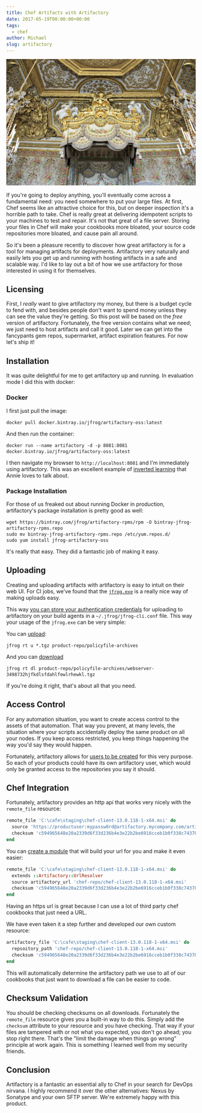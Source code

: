 ```yaml
---
title: Chef Artifacts with Artifactory
date: 2017-05-19T00:00:00+00:00
tags:
  - chef
author: Michael
slug: artifactory
---
```

<div class="full-width">
  <img src="/images/feature-artifactory.jpg" alt="Artifactory" />
</div>

If you're going to deploy anything, you'll eventually come across a fundamental need: you need somewhere to put your large files. At first, Chef seems like an attractive choice for this, but on deeper inspection it's a horrible path to take. Chef is really great at delivering idempotent scripts to your machines to test and repair. It's not that great of a file server. Storing your files in Chef will make your cookbooks more bloated, your source code repositories more bloated, and cause pain all around.

So it's been a pleasure recently to discover how great artifactory is for a tool for managing artifacts for deployments. Artifactory very naturally and easily lets you get up and running with hosting artifacts in a safe and scalable way. I'd like to lay out a bit of how we use artifactory for those interested in using it for themselves.

## Licensing

First, I _really_ want to give artifactory my money, but there is a budget cycle to fend with, and besides people don't want to spend money unless they can see the value they're getting. So this post will be based on the _free_ version of artifactory. Fortunately, the free version contains what we need; we just need to host artifacts and call it good. Later we can get into the fancypants gem repos, supermarket, artifact expiration features. For now let's ship it!

## Installation

It was quite delightful for me to get artifactory up and running. In evaluation mode I did this with docker:

### Docker

I first just pull the image:

```
docker pull docker.bintray.io/jfrog/artifactory-oss:latest
```

And then run the container:

```
docker run --name artifactory -d -p 8081:8081 docker.bintray.io/jfrog/artifactory-oss:latest
```

I then navigate my browser to `http://localhost:8081` and I'm immediately using artifactory. This was an excellent example of [inverted learning](http://www.anniehedgie.com/docker) that Annie loves to talk about.

### Package Installation

For those of us freaked out about running Docker in production, artifactory's package installation is pretty good as well:

```
wget https://bintray.com/jfrog/artifactory-rpms/rpm -O bintray-jfrog-artifactory-rpms.repo
sudo mv bintray-jfrog-artifactory-rpms.repo /etc/yum.repos.d/
sudo yum install jfrog-artifactory-oss
```

It's really that easy. They did a fantastic job of making it easy.

## Uploading

Creating and uploading artifacts with artifactory is easy to intuit on their web UI. For CI jobs, we've found that the [`jfrog.exe`](https://www.jfrog.com/confluence/display/CLI/JFrog+CLI) is a really nice way of making uploads easy.

This way [you can store your authentication credentials](https://www.jfrog.com/confluence/display/CLI/CLI+for+JFrog+Artifactory#CLIforJFrogArtifactory-Configuration) for uploading to artifactory on your build agents in a `~/.jfrog/jfrog-cli.conf` file. This way your usage of the `jfrog.exe` can be very simple:

You can [upload](https://www.jfrog.com/confluence/display/CLI/CLI+for+JFrog+Artifactory#CLIforJFrogArtifactory-UploadingFiles):
```
jfrog rt u *.tgz product-repo/policyfile-archives
```

And you can [download](https://www.jfrog.com/confluence/display/CLI/CLI+for+JFrog+Artifactory#CLIforJFrogArtifactory-DownloadingFiles)
```
jfrog rt dl product-repo/policyfile-archives/webserver-3498732hjfkdlsfdahlfewlrhewkl.tgz
```

If you're doing it right, that's about all that you need.

## Access Control

For any automation situation, you want to create access control to the assets of that automation. That way you prevent, at many levels, the situation where your scripts accidentally deploy the same product on all your nodes. If you keep access restricted, you keep things happening the way you'd say they would happen.

Fortunately, artifactory allows for [users to be created](https://www.jfrog.com/confluence/display/RTF/Managing+Users) for this very purpose. So each of your products could have its own artifactory user, which would only be granted access to the repositories you say it should.

## Chef Integration

Fortunately, artifactory provides an http api that works very nicely with the `remote_file` resource:

```ruby
remote_file 'C:\cafe\staging\chef-client-13.0.118-1-x64.msi' do
  source 'https://productuser:mypassw0rd@artifactory.mycompany.com/artifactory/chef-repo/chef-client-13.0.118-1-x64.msi'
  checksum 'c594965648e20a2339d6f33d236b4e3e22b2be6916cceb1b0f338c74378c03da'
end
```

You can [create a module](https://coderanger.net/chef-tips/#3) that will build your url for you and make it even easier:

```ruby
remote_file 'C:\cafe\staging\chef-client-13.0.118-1-x64.msi' do
  extends ::Artifactory::UrlResolver
  source artifactory_url 'chef-repo/chef-client-13.0.118-1-x64.msi'
  checksum 'c594965648e20a2339d6f33d236b4e3e22b2be6916cceb1b0f338c74378c03da'
end
```

Having an https url is great because I can use a lot of third party chef cookbooks that just need a URL.

We have even taken it a step further and developed our own custom resource:

```ruby
artifactory_file 'C:\cafe\staging\chef-client-13.0.118-1-x64.msi' do
  repsoitory_path 'chef-repo/chef-client-13.0.118-1-x64.msi'
  checksum 'c594965648e20a2339d6f33d236b4e3e22b2be6916cceb1b0f338c74378c03da'
end
```

This will automatically determine the artifactory path we use to all of our cookbooks that just want to download a file can be easier to code.

## Checksum Validation

You should be checking checksums on all downloads. Fortunately the `remote_file` resource gives you a built-in way to do this. Simply add the `checksum` attribute to your resource and you have checking. That way if your files are tampered with or not what you expected, you don't go ahead; you stop right there. That's the "limit the damage when things go wrong" principle at work again. This is something I learned well from my security friends.

## Conclusion

Artifactory is a fantastic an essential ally to Chef in your search for DevOps nirvana. I highly recommend it over the other alternatives: Nexus by Sonatype and your own SFTP server. We're extremely happy with this product.
